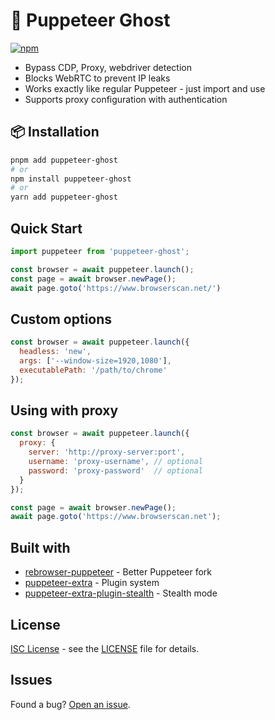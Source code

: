 # 👻 Puppeteer Ghost

[![npm](https://img.shields.io/npm/v/puppeteer-ghost/latest)](https://www.npmjs.com/package/puppeteer-ghost)

- Bypass CDP, Proxy, webdriver detection
- Blocks WebRTC to prevent IP leaks
- Works exactly like regular Puppeteer - just import and use
- Supports proxy configuration with authentication

## 📦 Installation

```bash
pnpm add puppeteer-ghost
# or
npm install puppeteer-ghost
# or
yarn add puppeteer-ghost
```

## Quick Start

```js
import puppeteer from 'puppeteer-ghost';

const browser = await puppeteer.launch();
const page = await browser.newPage();
await page.goto('https://www.browserscan.net/')
```

## Custom options

```js
const browser = await puppeteer.launch({
  headless: 'new',
  args: ['--window-size=1920,1080'],
  executablePath: '/path/to/chrome'
});
```

## Using with proxy

```js
const browser = await puppeteer.launch({
  proxy: {
    server: 'http://proxy-server:port',
    username: 'proxy-username', // optional
    password: 'proxy-password'  // optional
  }
});

const page = await browser.newPage();
await page.goto('https://www.browserscan.net');
```

## Built with

- [rebrowser-puppeteer](https://github.com/rebrowser/rebrowser-puppeteer) - Better Puppeteer fork
- [puppeteer-extra](https://github.com/berstend/puppeteer-extra) - Plugin system
- [puppeteer-extra-plugin-stealth](https://github.com/berstend/puppeteer-extra/tree/master/packages/puppeteer-extra-plugin-stealth) - Stealth mode

## License

[ISC License](LICENSE) - see the [LICENSE](LICENSE) file for details.

## Issues

Found a bug? [Open an issue](https://github.com/ovftank/puppeteer-ghost/issues).
